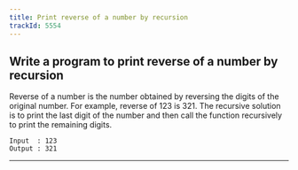 ```yaml
---
title: Print reverse of a number by recursion
trackId: 5554
---
```


## Write a program to print reverse of a number by recursion

Reverse of a number is the number obtained by reversing the digits of the original number. For example, reverse of 123 is 321. The recursive solution is to print the last digit of the number and then call the function recursively to print the remaining digits.

```
Input  : 123
Output : 321
```

---
